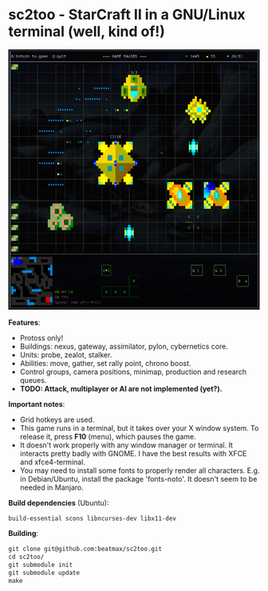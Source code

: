 # sc2too - StarCraft II in a GNU/Linux terminal (well, kind of!)

![screenshot](./sc2too.png)

**Features**:

* Protoss only!
* Buildings: nexus, gateway, assimilator, pylon, cybernetics core.
* Units: probe, zealot, stalker.
* Abilities: move, gather, set rally point, chrono boost.
* Control groups, camera positions, minimap, production and research queues.
* **TODO: Attack, multiplayer or AI are not implemented (yet?).**

**Important notes**:

* Grid hotkeys are used.
* This game runs in a terminal, but it takes over your X window system. To release it, press **F10** (menu), which pauses the game.
* It doesn't work properly with any window manager or terminal. It interacts pretty badly with GNOME. I have the best results with XFCE and xfce4-terminal.
* You may need to install some fonts to properly render all characters. E.g. in Debian/Ubuntu, install the package 'fonts-noto'. It doesn't seem to be needed in Manjaro.

**Build dependencies** (Ubuntu):

    build-essential scons libncurses-dev libx11-dev

**Building**:

    git clone git@github.com:beatmax/sc2too.git
    cd sc2too/
    git submodule init
    git submodule update
    make
